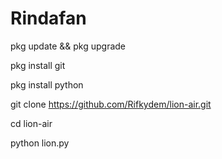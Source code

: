 # Rindafan


pkg update && pkg upgrade 


pkg install git 

pkg install python 


git clone https://github.com/Rifkydem/lion-air.git

cd lion-air


python lion.py

